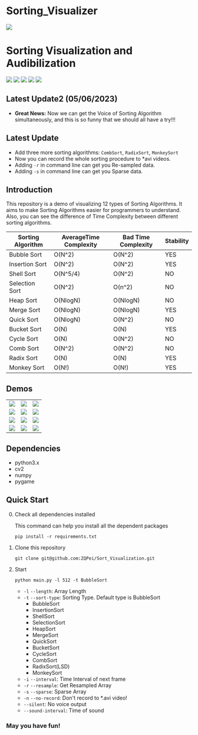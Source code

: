 # Sorting_Visualizer
![](img/sort.jpg)

# Sorting Visualization and Audibilization

![](<https://img.shields.io/badge/python3-passing-brightgreen.svg>)
![](<https://img.shields.io/badge/Video%20record-support-brightgreen.svg>)
![](<https://img.shields.io/badge/Sound-support-brightgreen.svg>)
![](<https://img.shields.io/badge/Sparse%20data-support-brightgreen.svg>)
![](<https://img.shields.io/badge/Resampling%20data-support-brightgreen.svg>)

## Latest Update2 (05/06/2023)

- **Great News:** Now we can get the Voice of Sorting Algorithm simultaneously, and this is so funny that we should all have a try!!!

## Latest Update

- Add three more sorting algorithms: `CombSort`, `RadixSort`,  `MonkeySort`
- Now you can record the whole sorting procedure to *avi videos.
- Adding `-r` in command line can get you Re-sampled data.
- Adding `-s` in command line can get you Sparse data.

## Introduction

This repository is a demo of visualizing 12 types of Sorting Algorithms. It aims to make Sorting Algorithms easier for programmers to understand. Also, you can see the difference of Time Complexity between different sorting algorithms.

| Sorting Algorithm | AverageTime Complexity | Bad Time Complexity | Stability |
| ----------------- | ---------------------- | ------------------- | --------- |
| Bubble Sort       | O(N^2)                 | O(N^2)              | YES       |
| Insertion Sort    | O(N^2)                 | O(N^2)              | YES       |
| Shell Sort        | O(N^5/4)               | O(N^2)              | NO        |
| Selection Sort    | O(N^2)                 | O(n^2)              | NO        |
| Heap Sort         | O(NlogN)               | O(NlogN)            | NO        |
| Merge Sort        | O(NlogN)               | O(NlogN)            | YES       |
| Quick Sort        | O(NlogN)               | O(N^2)              | NO        |
| Bucket Sort       | O(N)                   | O(N)                | YES       |
| Cycle Sort        | O(N)                   | O(N^2)              | NO        |
| Comb Sort         | O(N^2)                 | O(N^2)              | NO        |
| Radix Sort        | O(N)                   | O(N)                | YES       |
| Monkey Sort       | O(N!)                  | O(N!)               | YES       |

## Demos

|                            |                            |                         |
| -------------------------- | -------------------------- | ----------------------- |
| ![](img/BubbleSort.gif)    | ![](img/InsertionSort.gif) | ![](img/ShellSort.gif)  |
| ![](img/SelectionSort.gif) | ![](img/HeapSort.gif)      | ![](img/MergeSort.gif)  |
| ![](img/QuickSort.gif)     | ![](img/BucketSort.gif)    | ![](img/CycleSort.gif)  |
| ![](img/CombSort.gif)      | ![](img/RadixSort.gif)     | ![](img/MonkeySort.gif) |

## Dependencies

- python3.x
- cv2
- numpy
- pygame

## Quick Start

0. Check all dependencies installed

      This command can help you install all the dependent packages

      `pip install -r requirements.txt`

1. Clone this repository

   `git clone git@github.com:ZQPei/Sort_Visualization.git`

2. Start

   `python main.py -l 512 -t BubbleSort`

   - `-l` `--length`: Array Length
   - `-t` `--sort-type`: Sorting Type. Default type is BubbleSort
     - BubbleSort
     - InsertionSort
     - ShellSort
     - SelectionSort
     - HeapSort
     - MergeSort
     - QuickSort
     - BucketSort
     - CycleSort
     - CombSort
     - RadixSort(LSD)
     - MonkeySort
   - `-i` `--interval`: Time Interval of next frame
   - `-r` `--resample`: Get Resampled Array
   - `-s` `--sparse`: Sparse Array
   - `-n` `--no-record`: Don't record to *.avi video!
   - `--silent`: No voice output
   - `--sound-interval`: Time of sound


### May you have fun!

